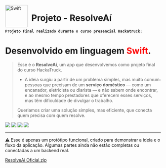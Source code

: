 <img 
    align="left"
    alt="Swift"
    title="Swift"
    width="72px"
    style="padding-right: 10px;"
    src="https://lh3.googleusercontent.com/pw/AP1GczNoUHk_YKf9bpqMeq77FDXb7WFqgB5vJV29OaHdDvLlv2Jb3rW3SlmgiG9_yxQ8RIQK6P-BRYbWw5cL5JRV-11j6lt4-ZNen-txlCzpgF0EVluaMDniGjg8bqccb31_y-cipmxaIRpxH7EJwQIY-_Se4w=w500-h500-s-no-gm?authuser=0" 
/>
# Projeto - ResolveAí

**`Projeto Final realizado durante o curso presencial Hackatruck:`**

# Desenvolvido em linguagem <font color="red">Swift</font>.

> Esse é o **ResolveAí**, um app que desenvolvemos como projeto final do curso HackaTruck. 
>
> - A ideia surgiu a partir de um problema simples, mas muito comum: pessoas que precisam de um **serviço doméstico** — como um encanador, eletricista ou diarista — e não sabem onde encontrar, e ao mesmo tempo prestadores que oferecem esses serviços, mas têm dificuldade de divulgar o trabalho.
>
> Queriamos criar uma solução simples, mas eficiente, que conecta quem precisa com quem resolve.

<img src="https://lh3.googleusercontent.com/pw/AP1GczNxlVpi521GuOEqR1g-GXmdbdjhUgNKKofOHIueIVKrvl89CHveqU0TPcXjmHIopjd1PFccWaUXgiveK7He8LZtjYBLUADONU7fIxrOqnQXzmNWOk1kDO6Q37WxTeVv4E2V21JSwtNpvMwYKvY3_VAADQ=w1920-h563-s-no-gm?authuser=0" width="">

<img src="https://lh3.googleusercontent.com/pw/AP1GczOLyLBJhKkZKHeF8JCO5-O0TidJXz05JDGpq1cjLrdfmKn6XTz6Ug5eraR8gqOhEDe8bqoqZ0EpkThVCxZaAolfRFeYf2yIsMWZN-CekRb5uiiNoK8ZTVgLtdlfClUNh2uYZm8c28dGvFJK4e6BBOdUig=w1920-h563-s-no-gm?authuser=0" width="">

<img src="https://lh3.googleusercontent.com/pw/AP1GczOgS-LtvVg-cTqFQWyEtr2D-n5K5CsH6i5ZktmdXt1xr_dGk4HI__BbuLVHiXVwvCvsr-aGB-MrH-ciPqSD2fTWNWf_f9uY7WZzqpMia3ui84n39kdjG8Arrh9UwHbkGS6Wdt2YZHL0w5SzUnYbRhkcQw=w1920-h563-s-no-gm?authuser=0" width="">

<img src="https://lh3.googleusercontent.com/pw/AP1GczMK8Y6ThxCiILPE0AAWLkvr-q3woDZzIrXgAXAZlmdIdMpNbtHWmM2FK0OcgSEav0-MGBlrYEiUdDms_X72cK1z7g6VLqiK7i9mWza_fts8KMd8OiOWBnevtwZCzvh2kO3ykP_aWAzhIdugFQkFv_WV_A=w1920-h184-s-no-gm?authuser=0" width="">

---

⚠️ Esse é apenas um protótipo funcional, criado para demonstrar a ideia e o fluxo da aplicação. Algumas partes ainda não estão completas ou conectadas a um backend real.

[ResolveAi Oficial.zip](https://github.com/user-attachments/files/21539435/ResolveAi.Oficial.zip)


